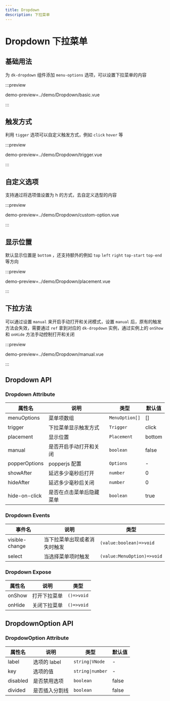 ```yaml
---
title: Dropdown
description: 下拉菜单
---
```


# Dropdown 下拉菜单

## 基础用法

为 `dk-dropdown` 组件添加 `menu-options` 选项，可以设置下拉菜单的内容

:::preview

demo-preview=../demo/Dropdown/basic.vue

:::

## 触发方式

利用 `tigger` 选项可以自定义触发方式，例如 `click` `hover` 等

:::preview

demo-preview=../demo/Dropdown/trigger.vue

:::

## 自定义选项

支持通过将选项值设置为 h 的方式，去自定义选型的内容

:::preview

demo-preview=../demo/Dropdown/custom-option.vue

:::

## 显示位置

默认显示位置是 `bottom` ，还支持额外的例如 `top` `left` `right` `top-start` `top-end` 等方向

:::preview

demo-preview=../demo/Dropdown/placement.vue

:::

## 下拉方法

可以通过设置 `manual` 来开启手动打开和关闭模式，设置 `manual` 后，原有的触发方法会失效，需要通过 `ref` 拿到对应的 `dk-dropdown` 实例，通过实例上的 `onShow` 和 `onHide` 方法手动控制打开和关闭

:::preview

demo-preview=../demo/Dropdown/manual.vue

:::

## Dropdown API

### Dropdown Attribute

| 属性名        | 说明                     | 类型           | 默认值 |
| ------------- | ------------------------ | -------------- | ------ |
| menuOptions   | 菜单项数组               | `MenuOption[]` | []     |
| trigger       | 下拉菜单显示触发方式     | `Trigger`      | click  |
| placement     | 显示位置                 | `Placement`    | bottom |
| manual        | 是否开启手动打开和关闭   | `boolean`      | false  |
| popperOptions | popperjs 配置            | `Options`      | -      |
| showAfter     | 延迟多少毫秒后打开       | `number`       | 0      |
| hideAfter     | 延迟多少毫秒后关闭       | `number`       | 0      |
| hide-on-click | 是否在点击菜单后隐藏菜单 | `boolean`      | true   |

### Dropdown Events

| 事件名         | 说明                         | 类型                       |
| -------------- | ---------------------------- | -------------------------- |
| visible-change | 当下拉菜单出现或者消失时触发 | `(value:boolean)=>void`    |
| select         | 当选择菜单项时触发           | `(value:MenuOption)=>void` |

### Dropdown Expose

| 属性名     | 说明         | 类型               |
| ---------- | ------------ | ------------------ |
| onShow     | 打开下拉菜单 | `()=>void`         |
| onHide     | 关闭下拉菜单 | `()=>void`         |

## DropdownOption API

### DropdowOption Attribute

| 属性名   | 说明           | 类型             | 默认值 |
| -------- | -------------- | ---------------- | ------ |
| label    | 选项的 label   | `string\|VNode`  | -      |
| key      | 选项的值       | `string\|number` | -      |
| disabled | 是否禁用选项   | `boolean`        | false  |
| divided  | 是否插入分割线 | `boolean`        | false  |
